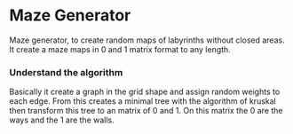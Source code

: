 # Maze Generator
Maze generator, to create random maps of labyrinths without closed areas. It create a maze maps in 0 and 1 matrix format to any length.

<h3>Understand the algorithm</h3>

Basically it create a graph in the grid shape and assign random weights to each edge. From this creates a minimal tree with the algorithm of kruskal then transform this tree to an matrix of 0 and 1. On this matrix the 0 are the ways and the 1 are the walls.
